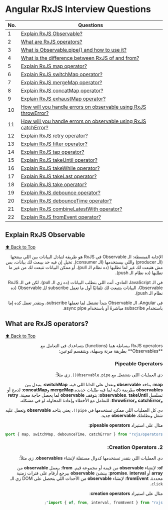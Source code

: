 <a name="top"></a>

# Angular RxJS Interview Questions

| No. | Questions                                                                                                                          |
| --- | ---------------------------------------------------------------------------------------------------------------------------------- |
| 1   | [Explain RxJS Observable?](#explain-rxjs-observable)                                                                               |
| 2   | [What are RxJS operators?](#what-are-rxjs-operators)                                                                               |
| 3   | [What is Observable.pipe() and how to use it?](#what-is-observablepipe-and-how-to-use-it)                                          |
| 4   | [What is the difference between RxJS of and from?](#what-is-the-difference-between-rxjs-of-and-from)                               |
| 5   | [Explain RxJS map operator?](#explain-rxjs-map-operator)                                                                           |
| 6   | [Explain RxJS switchMap operator?](#explain-rxjs-switchmap-operator)                                                               |
| 7   | [Explain RxJS mergeMap operator?](#explain-rxjs-mergemap-operator)                                                                 |
| 8   | [Explain RxJS concatMap operator?](#explain-rxjs-concatmap-operator)                                                               |
| 9   | [Explain RxJS exhaustMap operator?](#explain-rxjs-exhaustmap-operator)                                                             |
| 10  | [How will you handle errors on observable using RxJS throwError?](#how-will-you-handle-errors-on-observable-using-rxjs-throwerror) |
| 11  | [How will you handle errors on observable using RxJS catchError?](#how-will-you-handle-errors-on-observable-using-rxjs-catcherror) |
| 12  | [Explain RxJS retry operator?](#explain-rxjs-retry-operator)                                                                       |
| 13  | [Explain RxJS filter operator?](#explain-rxjs-filter-operator)                                                                     |
| 14  | [Explain RxJS tap operator?](#explain-rxjs-tap-operator)                                                                           |
| 15  | [Explain RxJS takeUntil operator?](#explain-rxjs-takeuntil-operator)                                                               |
| 16  | [Explain RxJS takeWhile operator?](#explain-rxjs-takewhile-operator)                                                               |
| 17  | [Explain RxJS takeLast operator?](#explain-rxjs-takelast-operator)                                                                 |
| 18  | [Explain RxJS take operator?](#explain-rxjs-take-operator)                                                                         |
| 19  | [Explain RxJS debounce operator?](#explain-rxjs-debounce-operator)                                                                 |
| 20  | [Explain RxJS debounceTime operator?](#explain-rxjs-debouncetime-operator)                                                         |
| 21  | [Explain RxJS combineLatestWith operator?](#explain-rxjs-combinelatestwith-operator)                                               |
| 22  | [Explain RxJS fromEvent operator?](#explain-rxjs-fromevent-operator)                                                               |

## Explain RxJS Observable

[⬆️ Back to Top](#top)

<div dir="auto" align="right">
الإجابة المبسطة: الـ Observable في RxJS هو طريقة لتبادل البيانات بين اللي بينتجها (الـ producer) واللي بيستخدمها (الـ consumer). تخيل إن فيه حد بيبعث لك بيانات، بس مش هتبعت لك غير لما تطلبها (ده نظام الـ pull)، أو ممكن البيانات تتبعت لك من غير ما تطلبها (ده نظام الـ push).

في الـ JavaScript العادي، أنت اللي بتطلب البيانات (ده زي الـ pull). لكن في الـ RxJS Observable، البيانات بتتبعت لك تلقائيًا أول ما تعمل subscribe للـ Observable (ده نظام الـ push).

في Angular، الـ Observable بتبدأ تشتغل لما تعملها subscribe، وبتقدر تعمل كده إما باستخدام subscribe مباشرةً أو باستخدام async pipe.

</div>

## What are RxJS operators?

[⬆️ Back to Top](#top)

<div dir="rtl" align='right'>
RxJS operators ببساطة هما  (functions) بتساعدك في التعامل مع **Observables** بطريقة مرنة وسهلة، وبتنقسم لنوعين:

### **Pipeable Operators**

دي العمليات اللي بتشتغل مع `Observable.pipe()`. زي مثلاً:

**map**: بتاخد **observable** وتعدل على الداتا اللي فيه.
**switchMap**: بتبدل بين **observables** بطريقة ذكية لما فيه طلبات جديدة.**mergeMap** و**concatMap**: لدمج أو تسلسل **observables**.
**takeUntil**: بتوقف **observable** لما يحصل حاجة معينة.
**retry** و**catchError** و**throwError**: للتعامل مع الأخطاء وإعادة المحاولة لو في مشكلة.

دي كل العمليات اللي ممكن تستخدمها في `pipe()`، يعني بتاخد **observable** وتعمل عليه شغل وتطلعلك **observable** جديد.

مثال على استيراد **pipeable operators**:

```typescript
import { map, switchMap, debounceTime, catchError } from "rxjs/operators";
```

### 2. **Creation Operators**:

دي العمليات اللي بتقدر تستخدمها كدوال مستقلة لإنشاء **observables**. زي مثلاً:

**of**: لإنشاء **observable** من قيمة أو مجموعة قيم.
**from**: بيعمل **observable** من **array** أو **promise**.
**interval**: بينشئ **observable** بيرجع أرقام على فترات زمنية محددة.
**fromEvent**: لإنشاء **observable** من الأحداث اللي بتحصل على DOM زي الـ `click`.

مثال على استيراد **creation operators**:

```typescript
import { of, from, interval, fromEvent } from "rxjs";
```

</div>
